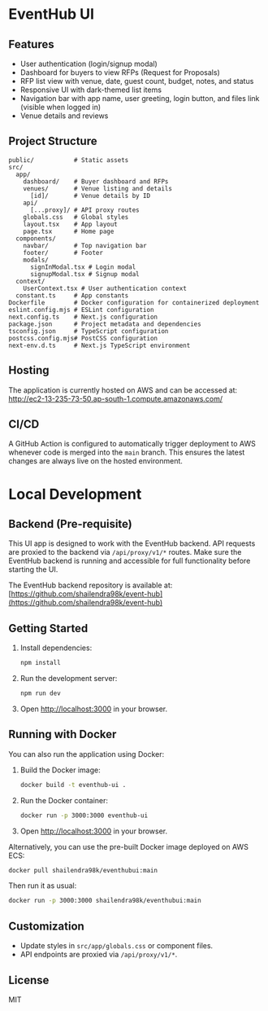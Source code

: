 # EventHub UI

## Features
- User authentication (login/signup modal)
- Dashboard for buyers to view RFPs (Request for Proposals)
- RFP list view with venue, date, guest count, budget, notes, and status
- Responsive UI with dark-themed list items
- Navigation bar with app name, user greeting, login button, and files link (visible when logged in)
- Venue details and reviews


## Project Structure
```
public/           # Static assets
src/
  app/
    dashboard/    # Buyer dashboard and RFPs
    venues/       # Venue listing and details
      [id]/       # Venue details by ID
    api/
      [...proxy]/ # API proxy routes
    globals.css   # Global styles
    layout.tsx    # App layout
    page.tsx      # Home page
  components/
    navbar/       # Top navigation bar
    footer/       # Footer
    modals/
      signInModal.tsx # Login modal
      signupModal.tsx # Signup modal
  context/
    UserContext.tsx # User authentication context
  constant.ts     # App constants
Dockerfile        # Docker configuration for containerized deployment
eslint.config.mjs # ESLint configuration
next.config.ts    # Next.js configuration
package.json      # Project metadata and dependencies
tsconfig.json     # TypeScript configuration
postcss.config.mjs# PostCSS configuration
next-env.d.ts     # Next.js TypeScript environment
```
## Hosting
The application is currently hosted on AWS and can be accessed at:
http://ec2-13-235-73-50.ap-south-1.compute.amazonaws.com/

## CI/CD
A GitHub Action is configured to automatically trigger deployment to AWS whenever code is merged into the `main` branch. This ensures the latest changes are always live on the hosted environment.


# Local Development


## Backend (Pre-requisite)
This UI app is designed to work with the EventHub backend. API requests are proxied to the backend via `/api/proxy/v1/*` routes. Make sure the EventHub backend is running and accessible for full functionality before starting the UI.

The EventHub backend repository is available at: [https://github.com/shailendra98k/event-hub](https://github.com/shailendra98k/event-hub)


## Getting Started

1. Install dependencies:
   ```bash
   npm install
   ```
2. Run the development server:
   ```bash
   npm run dev
   ```
3. Open [http://localhost:3000](http://localhost:3000) in your browser.

## Running with Docker
You can also run the application using Docker:

1. Build the Docker image:
   ```bash
   docker build -t eventhub-ui .
   ```
2. Run the Docker container:
   ```bash
   docker run -p 3000:3000 eventhub-ui
   ```
3. Open [http://localhost:3000](http://localhost:3000) in your browser.

Alternatively, you can use the pre-built Docker image deployed on AWS ECS:

```bash
docker pull shailendra98k/eventhubui:main
```

Then run it as usual:
```bash
docker run -p 3000:3000 shailendra98k/eventhubui:main
```

## Customization
- Update styles in `src/app/globals.css` or component files.
- API endpoints are proxied via `/api/proxy/v1/*`.

## License
MIT
